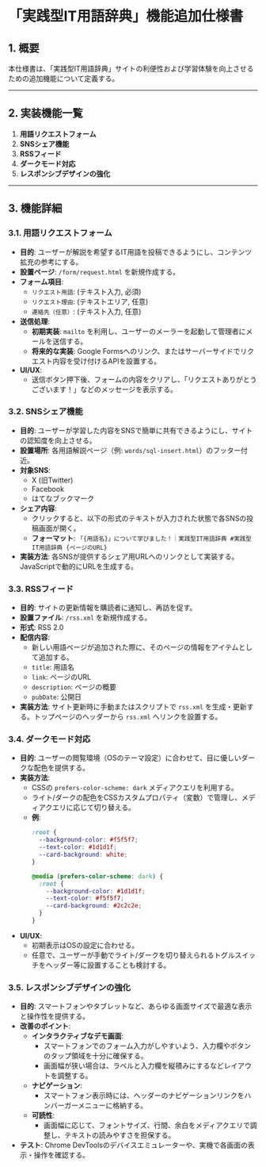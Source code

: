 # 「実践型IT用語辞典」機能追加仕様書

## 1. 概要

本仕様書は、「実践型IT用語辞典」サイトの利便性および学習体験を向上させるための追加機能について定義する。

---

## 2. 実装機能一覧

1.  **用語リクエストフォーム**
2.  **SNSシェア機能**
3.  **RSSフィード**
4.  **ダークモード対応**
5.  **レスポンシブデザインの強化**

---

## 3. 機能詳細

### 3.1. 用語リクエストフォーム

-   **目的**: ユーザーが解説を希望するIT用語を投稿できるようにし、コンテンツ拡充の参考にする。
-   **設置ページ**: `/form/request.html` を新規作成する。
-   **フォーム項目**:
    -   `リクエスト用語`: (テキスト入力, 必須)
    -   `リクエスト理由`: (テキストエリア, 任意)
    -   `連絡先（任意）`: (テキスト入力, 任意)
-   **送信処理**:
    -   **初期実装**: `mailto` を利用し、ユーザーのメーラーを起動して管理者にメールを送信する。
    -   **将来的な実装**: Google Formsへのリンク、またはサーバーサイドでリクエスト内容を受け付けるAPIを設置する。
-   **UI/UX**:
    -   送信ボタン押下後、フォームの内容をクリアし、「リクエストありがとうございます！」などのメッセージを表示する。

### 3.2. SNSシェア機能

-   **目的**: ユーザーが学習した内容をSNSで簡単に共有できるようにし、サイトの認知度を向上させる。
-   **設置場所**: 各用語解説ページ（例: `words/sql-insert.html`）のフッター付近。
-   **対象SNS**:
    -   X (旧Twitter)
    -   Facebook
    -   はてなブックマーク
-   **シェア内容**:
    -   クリックすると、以下の形式のテキストが入力された状態で各SNSの投稿画面が開く。
    -   **フォーマット**: `「{用語名}」について学びました！｜実践型IT用語辞典 #実践型IT用語辞典 {ページのURL}`
-   **実装方法**: 各SNSが提供するシェア用URLへのリンクとして実装する。JavaScriptで動的にURLを生成する。

### 3.3. RSSフィード

-   **目的**: サイトの更新情報を購読者に通知し、再訪を促す。
-   **設置ファイル**: `/rss.xml` を新規作成する。
-   **形式**: RSS 2.0
-   **配信内容**:
    -   新しい用語ページが追加された際に、そのページの情報をアイテムとして追加する。
    -   `title`: 用語名
    -   `link`: ページのURL
    -   `description`: ページの概要
    -   `pubDate`: 公開日
-   **実装方法**: サイト更新時に手動またはスクリプトで `rss.xml` を生成・更新する。トップページのヘッダーから `rss.xml` へリンクを設置する。

### 3.4. ダークモード対応

-   **目的**: ユーザーの閲覧環境（OSのテーマ設定）に合わせて、目に優しいダークな配色を提供する。
-   **実装方法**:
    -   CSSの `prefers-color-scheme: dark` メディアクエリを利用する。
    -   ライト/ダークの配色をCSSカスタムプロパティ（変数）で管理し、メディアクエリに応じて切り替える。
    -   **例**:
        ```css
        :root {
          --background-color: #f5f5f7;
          --text-color: #1d1d1f;
          --card-background: white;
        }

        @media (prefers-color-scheme: dark) {
          :root {
            --background-color: #1d1d1f;
            --text-color: #f5f5f7;
            --card-background: #2c2c2e;
          }
        }
        ```
-   **UI/UX**:
    -   初期表示はOSの設定に合わせる。
    -   任意で、ユーザーが手動でライト/ダークを切り替えられるトグルスイッチをヘッダー等に設置することも検討する。

### 3.5. レスポンシブデザインの強化

-   **目的**: スマートフォンやタブレットなど、あらゆる画面サイズで最適な表示と操作性を提供する。
-   **改善のポイント**:
    -   **インタラクティブなデモ画面**:
        -   スマートフォンでのフォーム入力がしやすいよう、入力欄やボタンのタップ領域を十分に確保する。
        -   画面幅が狭い場合は、ラベルと入力欄を縦積みにするなどレイアウトを調整する。
    -   **ナビゲーション**:
        -   スマートフォン表示時には、ヘッダーのナビゲーションリンクをハンバーガーメニューに格納する。
    -   **可読性**:
        -   画面幅に応じて、フォントサイズ、行間、余白をメディアクエリで調整し、テキストの読みやすさを担保する。
-   **テスト**: Chrome DevToolsのデバイスエミュレーターや、実機で各画面の表示・操作を確認する。

